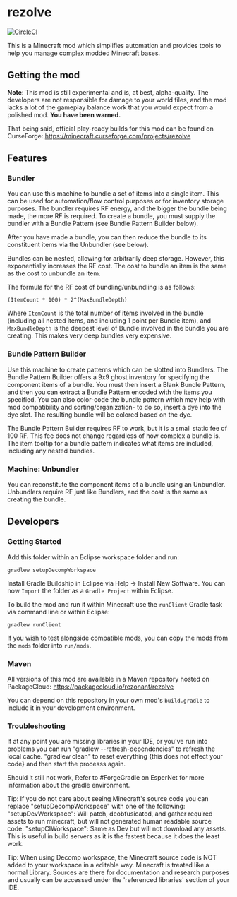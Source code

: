 
# rezolve
[![CircleCI](https://circleci.com/gh/astronautlabs/rezolve/tree/master.svg?style=shield)](https://circleci.com/gh/astronautlabs/rezolve/tree/master)

This is a Minecraft mod which simplifies automation and provides tools to help you manage complex modded Minecraft bases.

## Getting the mod 

**Note**: This mod is still experimental and is, at best, alpha-quality. The developers are not responsible for damage to your world files, and the mod lacks a lot of the gameplay balance work that you would expect from a polished mod. **You have been warned.**

That being said, official play-ready builds for this mod can be found on CurseForge:
https://minecraft.curseforge.com/projects/rezolve


## Features 

### Bundler 

You can use this machine to bundle a set of items into a single item. This can be used for automation/flow control purposes or for inventory storage purposes. The bundler requires RF energy, and the bigger the bundle being made, the more RF is required. To create a bundle, you must supply the bundler with a Bundle Pattern (see Bundle Pattern Builder below).

After you have made a bundle, you can then reduce the bundle to its constituent items via the Unbundler (see below).

Bundles can be nested, allowing for arbitrarily deep storage. However, this exponentially increases the RF cost. The cost to bundle an item is the same as the cost to unbundle an item.

The formula for the RF cost of bundling/unbundling is as follows: 

```
(ItemCount * 100) * 2^(MaxBundleDepth)
```
Where `ItemCount` is the total number of items involved in the bundle (including all nested items, and including 1 point per Bundle item), and `MaxBundleDepth` is the deepest level of Bundle involved in the bundle you are creating. This makes very deep bundles very expensive.

### Bundle Pattern Builder 

Use this machine to create patterns which can be slotted into Bundlers. The Bundle Pattern Builder offers a 9x9 ghost inventory for specifying the component items of a bundle. You must then insert a Blank Bundle Pattern, and then you can extract a Bundle Pattern encoded with the items you specified. You can also color-code the bundle pattern which may help with mod compatibility and sorting/organization- to do so, insert a dye into the dye slot. The resulting bundle will be colored based on the dye.

The Bundle Pattern Builder requires RF to work, but it is a small static fee of 100 RF. This fee does not change regardless of how complex a bundle is. The item tooltip for a bundle pattern indicates what items are included, including any nested bundles.

### Machine: Unbundler 

You can reconstitute the component items of a bundle using an Unbundler. Unbundlers require RF just like Bundlers, and the cost is the same as creating the bundle. 

## Developers

### Getting Started

Add this folder within an Eclipse workspace folder and run:

```
gradlew setupDecompWorkspace
```

Install Gradle Buildship in Eclipse via Help -> Install New Software.
You can now `Import` the folder as a `Gradle Project` within Eclipse. 

To build the mod and run it within Minecraft use the `runClient` Gradle task via command line or within Eclipse:
```
gradlew runClient
```

If you wish to test alongside compatible mods, you can copy the mods from the `mods` folder into `run/mods`.

### Maven

All versions of this mod are available in a Maven repository hosted on PackageCloud:
https://packagecloud.io/rezonant/rezolve

You can depend on this repository in your own mod's `build.gradle` to include it in your development environment.

### Troubleshooting
If at any point you are missing libraries in your IDE, or you've run into problems you can run "gradlew --refresh-dependencies" to refresh the local cache. "gradlew clean" to reset everything {this does not effect your code} and then start the processs again.

Should it still not work, 
Refer to #ForgeGradle on EsperNet for more information about the gradle environment.

Tip:
If you do not care about seeing Minecraft's source code you can replace "setupDecompWorkspace" with one of the following:
"setupDevWorkspace": Will patch, deobfusicated, and gather required assets to run minecraft, but will not generated human readable source code.
"setupCIWorkspace": Same as Dev but will not download any assets. This is useful in build servers as it is the fastest because it does the least work.

Tip:
When using Decomp workspace, the Minecraft source code is NOT added to your workspace in a editable way. Minecraft is treated like a normal Library. Sources are there for documentation and research purposes and usually can be accessed under the 'referenced libraries' section of your IDE.
